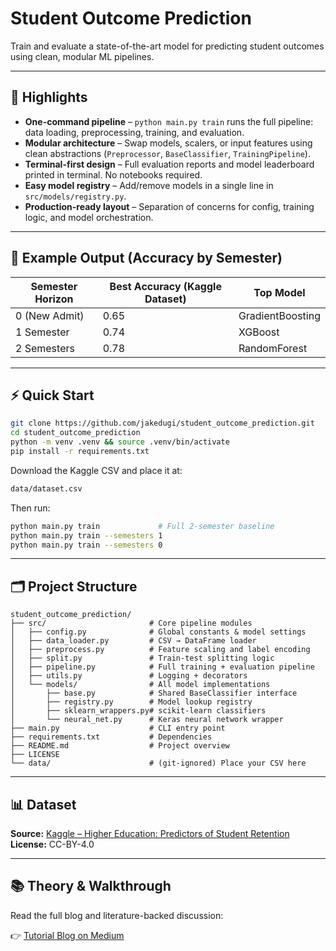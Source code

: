 # Student Outcome Prediction

Train and evaluate a state-of-the-art model for predicting student outcomes using clean, modular ML pipelines.

---

## 🚀 Highlights

- **One-command pipeline** – `python main.py train` runs the full pipeline: data loading, preprocessing, training, and evaluation.
- **Modular architecture** – Swap models, scalers, or input features using clean abstractions (`Preprocessor`, `BaseClassifier`, `TrainingPipeline`).
- **Terminal-first design** – Full evaluation reports and model leaderboard printed in terminal. No notebooks required.
- **Easy model registry** – Add/remove models in a single line in `src/models/registry.py`.
- **Production-ready layout** – Separation of concerns for config, training logic, and model orchestration.

---

## 🧪 Example Output (Accuracy by Semester)

| Semester Horizon | Best Accuracy (Kaggle Dataset) | Top Model           |
|------------------|-------------------------------|---------------------|
| 0 (New Admit)    | 0.65                          | GradientBoosting    |
| 1 Semester       | 0.74                          | XGBoost             |
| 2 Semesters      | 0.78                          | RandomForest        |

---

## ⚡ Quick Start

```bash
git clone https://github.com/jakedugi/student_outcome_prediction.git
cd student_outcome_prediction
python -m venv .venv && source .venv/bin/activate
pip install -r requirements.txt
```

Download the Kaggle CSV and place it at:

```bash
data/dataset.csv
```

Then run:

```bash
python main.py train             # Full 2-semester baseline
python main.py train --semesters 1
python main.py train --semesters 0
```

---

## 🗂 Project Structure

```text
student_outcome_prediction/
├── src/                       # Core pipeline modules
│   ├── config.py              # Global constants & model settings
│   ├── data_loader.py         # CSV → DataFrame loader
│   ├── preprocess.py          # Feature scaling and label encoding
│   ├── split.py               # Train-test splitting logic
│   ├── pipeline.py            # Full training + evaluation pipeline
│   ├── utils.py               # Logging + decorators
│   └── models/                # All model implementations
│       ├── base.py            # Shared BaseClassifier interface
│       ├── registry.py        # Model lookup registry
│       ├── sklearn_wrappers.py# scikit-learn classifiers
│       └── neural_net.py      # Keras neural network wrapper
├── main.py                    # CLI entry point
├── requirements.txt           # Dependencies
├── README.md                  # Project overview
├── LICENSE
└── data/                      # (git-ignored) Place your CSV here
```

---

## 📊 Dataset

**Source:** [Kaggle – Higher Education: Predictors of Student Retention](https://www.kaggle.com/datasets/thedevastator/higher-education-predictors-of-student-retention/data)  
**License:** CC-BY-4.0

---

## 📚 Theory & Walkthrough

Read the full blog and literature-backed discussion:

👉 [Tutorial Blog on Medium](https://medium.com/@Jake_2287/student-outcome-prediction-36702de0f4a3)
